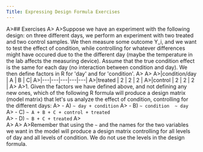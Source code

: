```yaml
---
Title: Expressing Design Formula Exercises
---
```


A>## Exercises
A>
A>Suppose we have an experiment with the following design: on three different days, we perform an experiment with two treated and two control samples. We then measure some outcome Y_i, and we want to test the effect of condition, while controlling for whatever differences might have occured due to the the different day (maybe the temperature in the lab affects the measuring device). Assume that the true condition effect is the same for each day (no interaction between condition and day). We then define factors in R for 'day' and for 'condition'.
A>
A>
A>|condition/day |  A |  B  | C|
A>|---|---|---|---|---|
A>|treated    |  2 |   2 |   2 |
A>|control    |  2 |   2 |  2 |
A>
A>1. Given the factors we have defined above, and not defining any new ones, which of the following R formula will produce a design matrix (model matrix) that let's us analyze the effect of condition, controlling for the different days:
A>    - A) `~ day + condition` 
A>    - B) `~ condition  ~ day` 
A>    - C) `~ A + B + C + control + treated`  
A>    - D) `~ B + C + treated`
A>    
A>
A>
A>Remember that using the `~` and the names for the two variables we want in the model will produce a design matrix controlling for all levels of day and all levels of condition. We do not use the levels in the design formula.
